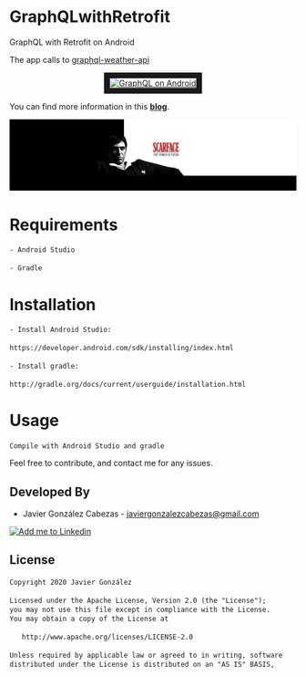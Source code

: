 # GraphQLwithRetrofit
GraphQL with Retrofit on Android

The app calls to [graphql-weather-api](https://github.com/konstantinmuenster/graphql-weather-api)

<p align="center">
  <a href="http://www.youtube.com/watch?feature=player_embedded&v=Jkd0SIs5Tsk
" target="_blank"><img src="http://img.youtube.com/vi/Jkd0SIs5Tsk/0.jpg" 
alt="GraphQL on Android" width="480" height="360" border="10" />
  </a>

You can find more information in this **[blog](https://thedeveloperworldisyours.com/android/how-to-use-graphql-with-retrofit-on-android/)**.

<a href="http://thedeveloperworldisyours.com/">
  <img alt="The developer world is yours" src="https://github.com/CabezasGonzalezJavier/AddTextViewButton/blob/master/TheDeveloperWordIsYours.png" />
</a>

# Requirements

    - Android Studio

    - Gradle


# Installation

    - Install Android Studio:

    https://developer.android.com/sdk/installing/index.html

    - Install gradle:

    http://gradle.org/docs/current/userguide/installation.html

# Usage
    Compile with Android Studio and gradle


Feel free to contribute, and contact me for any issues.

Developed By
------------
* Javier González Cabezas - <javiergonzalezcabezas@gmail.com>

<a href="https://es.linkedin.com/in/javier-gonz%C3%A1lez-cabezas-8b4b2231">
  <img alt="Add me to Linkedin" src="https://github.com/JorgeCastilloPrz/EasyMVP/blob/master/art/linkedin.png" />
</a>

License
-------

    Copyright 2020 Javier González

    Licensed under the Apache License, Version 2.0 (the "License");
    you may not use this file except in compliance with the License.
    You may obtain a copy of the License at

       http://www.apache.org/licenses/LICENSE-2.0

    Unless required by applicable law or agreed to in writing, software
    distributed under the License is distributed on an "AS IS" BASIS,
